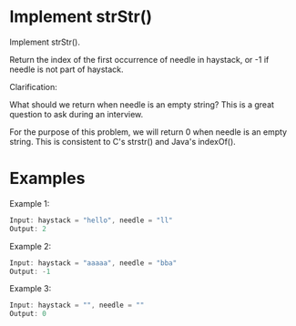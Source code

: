 # Implement strStr()

Implement strStr().

Return the index of the first occurrence of needle in haystack, or -1 if needle is not part of haystack.

Clarification:

What should we return when needle is an empty string? This is a great question to ask during an interview.

For the purpose of this problem, we will return 0 when needle is an empty string. This is consistent to C's strstr() and Java's indexOf().

# Examples

Example 1:
```js
Input: haystack = "hello", needle = "ll"
Output: 2
```

Example 2:
```js
Input: haystack = "aaaaa", needle = "bba"
Output: -1
```
Example 3:
```js
Input: haystack = "", needle = ""
Output: 0
```